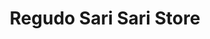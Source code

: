 ---
title: "Regudo Sari Sari Store"
url: /dumaguete/regudo-sari-sari-store-e-j-blanco-extension/
shop: convenience
---